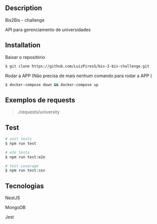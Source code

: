 ## Description

Bis2Bis - challenge

API para gerenciamento de universidades

## Installation

Baixar o repositório
```bash
$ git clone https://github.com/LuizPiresS/bis-2-bis-challenge.git
```

Rodar a APP (Não precisa de mais nenhum comando para rodar a APP )
```bash
$ docker-compose down && docker-compose up
```

## Exemplos de requests
>./requests/university

## Test

```bash
# unit tests
$ npm run test

# e2e tests
$ npm run test:e2e

# test coverage
$ npm run test:cov
```

## Tecnologias
NestJS

MongoDB

Jest
